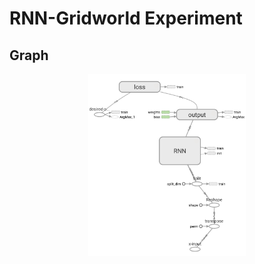 # RNN-Gridworld Experiment


## Graph
<p align="center">
  <img src="../../images/graphs/rnn-graph.png", width="50%" height="50%"/>
</p>

